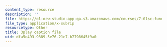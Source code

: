```yaml
---
content_type: resource
description: ''
file: https://ol-ocw-studio-app-qa.s3.amazonaws.com/courses/7-01sc-fundamentals-of-biology-fall-2011/dfa5e49393895e7621e7b7798645f9a0_ojrj-UVh9N4.srt
file_type: application/x-subrip
resourcetype: Other
title: 3play caption file
uid: dfa5e493-9389-5e76-21e7-b7798645f9a0
---
```

